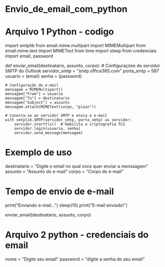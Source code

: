 # Envio_de_email_com_python
# Arquivo 1 Python - codigo

import smtplib
from email.mime.multipart import MIMEMultipart
from email.mime.text import MIMEText
from time import sleep
from credenciais import email, password


def enviar_email(destinatario, assunto, corpo):
    # Configurações do servidor SMTP do Outlook
    servidor_smtp = "smtp.office365.com"
    porta_smtp = 587
    usuario = (email)
    senha = (password)

    # Configuração do e-mail
    mensagem = MIMEMultipart()
    mensagem["From"] = usuario
    mensagem["To"] = destinatario
    mensagem["Subject"] = assunto
    mensagem.attach(MIMEText(corpo, "plain"))

    # Conecta-se ao servidor SMTP e envia o e-mail
    with smtplib.SMTP(servidor_smtp, porta_smtp) as servidor:
        servidor.starttls()  # Habilita a criptografia TLS
        servidor.login(usuario, senha)
        servidor.send_message(mensagem)


# Exemplo de uso
destinatario = "Digite o email no qual voce quer enviar a menssagem"
assunto = "Assunto do e-mail"
corpo = "Corpo do e-mail"

# Tempo de envio de e-mail
print("Enviando e-mail...")
sleep(10)
print("E-mail enviado!")

enviar_email(destinatario, assunto, corpo)

# Arquivo 2 python - credenciais do email
nome = "Digite seu email"
password = "digite a senha do seu email"
